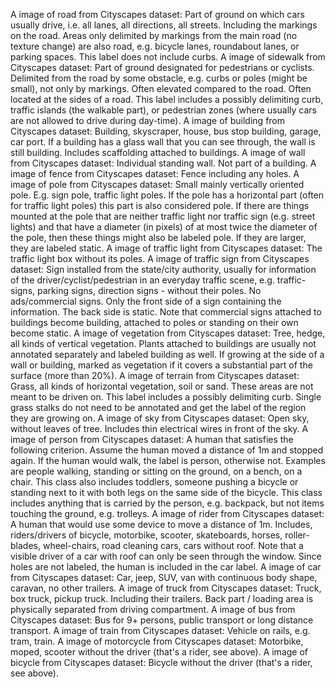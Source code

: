 A image of road from Cityscapes dataset: Part of ground on which cars usually drive, i.e. all lanes, all directions, all streets. Including the markings on the road. Areas only delimited by markings from the main road (no texture change) are also road, e.g. bicycle lanes, roundabout lanes, or parking spaces. This label does not include curbs.
A image of sidewalk from Cityscapes dataset: Part of ground designated for pedestrians or cyclists. Delimited from the road by some obstacle, e.g. curbs or poles (might be small), not only by markings. Often elevated compared to the road. Often located at the sides of a road. This label includes a possibly delimiting curb, traffic islands (the walkable part), or pedestrian zones (where usually cars are not allowed to drive during day-time).
A image of building from Cityscapes dataset: Building, skyscraper, house, bus stop building, garage, car port. If a building has a glass wall that you can see through, the wall is still building. Includes scaffolding attached to buildings.
A image of wall from Cityscapes dataset: Individual standing wall. Not part of a building.
A image of fence from Cityscapes dataset: Fence including any holes.
A image of pole from Cityscapes dataset: Small mainly vertically oriented pole. E.g. sign pole, traffic light poles. If the pole has a horizontal part (often for traffic light poles) this part is also considered pole. If there are things mounted at the pole that are neither traffic light nor traffic sign (e.g. street lights) and that have a diameter (in pixels) of at most twice the diameter of the pole, then these things might also be labeled pole. If they are larger, they are labeled static.
A image of traffic light from Cityscapes dataset: The traffic light box without its poles.
A image of traffic sign from Cityscapes dataset: Sign installed from the state/city authority, usually for information of the driver/cyclist/pedestrian in an everyday traffic scene, e.g. traffic- signs, parking signs, direction signs - without their poles. No ads/commercial signs. Only the front side of a sign containing the information. The back side is static. Note that commercial signs attached to buildings become building, attached to poles or standing on their own become static.
A image of vegetation from Cityscapes dataset: Tree, hedge, all kinds of vertical vegetation. Plants attached to buildings are usually not annotated separately and labeled building as well. If growing at the side of a wall or building, marked as vegetation if it covers a substantial part of the surface (more than 20%).
A image of terrain from Cityscapes dataset: Grass, all kinds of horizontal vegetation, soil or sand. These areas are not meant to be driven on. This label includes a possibly delimiting curb. Single grass stalks do not need to be annotated and get the label of the region they are growing on.
A image of sky from Cityscapes dataset: Open sky, without leaves of tree. Includes thin electrical wires in front of the sky.
A image of person from Cityscapes dataset: A human that satisfies the following criterion. Assume the human moved a distance of 1m and stopped again. If the human would walk, the label is person, otherwise not. Examples are people walking, standing or sitting on the ground, on a bench, on a chair. This class also includes toddlers, someone pushing a bicycle or standing next to it with both legs on the same side of the bicycle. This class includes anything that is carried by the person, e.g. backpack, but not items touching the ground, e.g. trolleys.
A image of rider from Cityscapes dataset: A human that would use some device to move a distance of 1m. Includes, riders/drivers of bicycle, motorbike, scooter, skateboards, horses, roller-blades, wheel-chairs, road cleaning cars, cars without roof. Note that a visible driver of a car with roof can only be seen through the window. Since holes are not labeled, the human is included in the car label.
A image of car from Cityscapes dataset: Car, jeep, SUV, van with continuous body shape, caravan, no other trailers.
A image of truck from Cityscapes dataset: Truck, box truck, pickup truck. Including their trailers. Back part / loading area is physically separated from driving compartment.
A image of bus from Cityscapes dataset: Bus for 9+ persons, public transport or long distance transport.
A image of train from Cityscapes dataset: Vehicle on rails, e.g. tram, train.
A image of motorcycle from Cityscapes dataset: Motorbike, moped, scooter without the driver (that's a rider, see above).
A image of bicycle from Cityscapes dataset: Bicycle without the driver (that's a rider, see above).